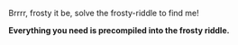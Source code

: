 Brrrr, frosty it be, solve the frosty-riddle to find me!

**Everything you need is precompiled into the frosty riddle.**